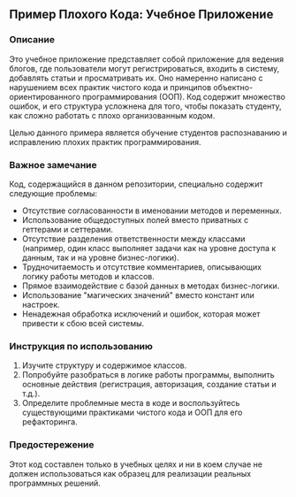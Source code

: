 ## Пример Плохого Кода: Учебное Приложение

### Описание
Это учебное приложение представляет собой приложение для ведения блогов, где пользователи могут регистрироваться, входить в систему, добавлять статьи и просматривать их. Оно намеренно написано с нарушением всех практик чистого кода и принципов объектно-ориентированного программирования (ООП). Код содержит множество ошибок, и его структура усложнена для того, чтобы показать студенту, как сложно работать с плохо организованным кодом.

Целью данного примера является обучение студентов распознаванию и исправлению плохих практик программирования.

### Важное замечание
Код, содержащийся в данном репозитории, специально содержит следующие проблемы:

- Отсутствие согласованности в именовании методов и переменных.
- Использование общедоступных полей вместо приватных с геттерами и сеттерами.
- Отсутствие разделения ответственности между классами (например, один класс выполняет задачи как на уровне доступа к данным, так и на уровне бизнес-логики).
- Трудночитаемость и отсутствие комментариев, описывающих логику работы методов и классов.
- Прямое взаимодействие с базой данных в методах бизнес-логики.
- Использование "магических значений" вместо констант или настроек.
- Ненадежная обработка исключений и ошибок, которая может привести к сбою всей системы.

### Инструкция по использованию
1. Изучите структуру и содержимое классов.
2. Попробуйте разобраться в логике работы программы, выполнить основные действия (регистрация, авторизация, создание статьи и т.д.).
3. Определите проблемные места в коде и воспользуйтесь существующими практиками чистого кода и ООП для его рефакторинга.

### Предостережение
Этот код составлен только в учебных целях и ни в коем случае не должен использоваться как образец для реализации реальных программных решений.
